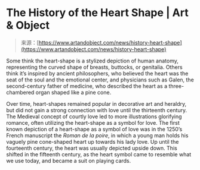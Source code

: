 <!--yml
category: 未分类
date: 2024-05-27 14:56:41
-->

# The History of the Heart Shape | Art & Object

> 来源：[https://www.artandobject.com/news/history-heart-shape](https://www.artandobject.com/news/history-heart-shape)

Some think the heart-shape is a stylized depiction of human anatomy, representing the curved shape of breasts, buttocks, or genitalia. Others think it’s inspired by ancient philosophers, who believed the heart was the seat of the soul and the emotional center, and physicians such as Galen, the second-century father of medicine, who described the heart as a three-chambered organ shaped like a pine cone. 

Over time, heart-shapes remained popular in decorative art and heraldry, but did not gain a strong connection with love until the thirteenth century. The Medieval concept of courtly love led to more illustrations glorifying romance, often utilizing the heart-shape as a symbol for love. The first known depiction of a heart-shape as a symbol of love was in the 1250’s French manuscript the *Roman de la poire*, in which a young man holds his vaguely pine cone-shaped heart up towards his lady love. Up until the fourteenth century, the heart was usually depicted upside down. This shifted in the fifteenth century, as the heart symbol came to resemble what we use today, and became a suit on playing cards.